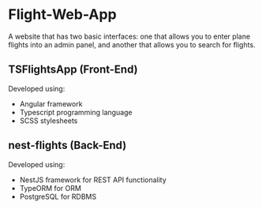 # Flight-Web-App

A website that has two basic interfaces: one that allows you to enter plane flights into an admin panel, and another that allows you to search for flights.

## TSFlightsApp (Front-End)
Developed using:
- Angular framework
- Typescript programming language
- SCSS stylesheets

## nest-flights (Back-End)
Developed using:
- NestJS framework for REST API functionality
- TypeORM for ORM
- PostgreSQL for RDBMS
